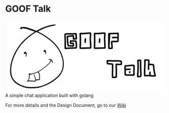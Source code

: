 # GOOF Talk
![Gooftalk_Logo](https://raw.githubusercontent.com/GOOFS/go-goof-Talk/master/Images/Gooftalk_Logo.jpg)
 A simple chat application built with golang
 
 For more details and the Design Document, go to our [Wiki](https://github.com/GOOFS/go-goof-Talk/wiki/Design-Document)
